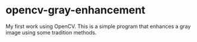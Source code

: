 opencv-gray-enhancement
=======================

My first work using OpenCV. This is a simple program that enhances a gray image using some tradition methods.
